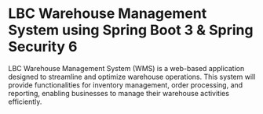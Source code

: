 # LBC Warehouse Management System using Spring Boot 3 & Spring Security 6

LBC Warehouse Management System (WMS) is a web-based application designed to streamline and optimize warehouse operations. This system will provide functionalities for inventory management, order processing, and reporting, enabling businesses to manage their warehouse activities efficiently.
